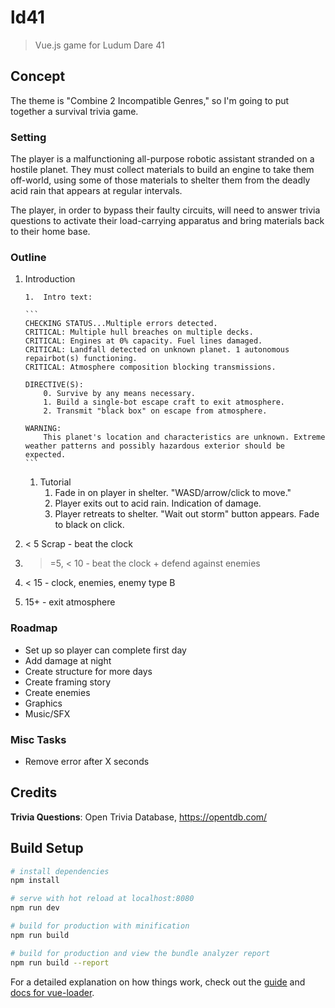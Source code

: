 # ld41

> Vue.js game for Ludum Dare 41

## Concept

The theme is "Combine 2 Incompatible Genres," so I'm going to put together a survival trivia game.

### Setting

The player is a malfunctioning all-purpose robotic assistant stranded on a hostile planet. They must collect materials to build an engine to take them off-world, using some of those materials to shelter them from the deadly acid rain that appears at regular intervals.

The player, in order to bypass their faulty circuits, will need to answer trivia questions to activate their load-carrying apparatus and bring materials back to their home base.

### Outline

1.  Introduction

        1.  Intro text:

        ```
        CHECKING STATUS...Multiple errors detected.
        CRITICAL: Multiple hull breaches on multiple decks.
        CRITICAL: Engines at 0% capacity. Fuel lines damaged.
        CRITICAL: Landfall detected on unknown planet. 1 autonomous repairbot(s) functioning.
        CRITICAL: Atmosphere composition blocking transmissions.

        DIRECTIVE(S):
            0. Survive by any means necessary.
            1. Build a single-bot escape craft to exit atmosphere.
            2. Transmit "black box" on escape from atmosphere.

        WARNING:
            This planet's location and characteristics are unknown. Extreme weather patterns and possibly hazardous exterior should be expected.
        ```

    1.  Tutorial
        1.  Fade in on player in shelter. "WASD/arrow/click to move."
        1.  Player exits out to acid rain. Indication of damage.
        1.  Player retreats to shelter. "Wait out storm" button appears. Fade to black on click.

1.  < 5 Scrap - beat the clock
1.  > =5, < 10 - beat the clock + defend against enemies
1.  < 15 - clock, enemies, enemy type B
1.  15+ - exit atmosphere

### Roadmap

*   Set up so player can complete first day
*   Add damage at night
*   Create structure for more days
*   Create framing story
*   Create enemies
*   Graphics
*   Music/SFX

### Misc Tasks

*   Remove error after X seconds

## Credits

**Trivia Questions**: Open Trivia Database, https://opentdb.com/

## Build Setup

```bash
# install dependencies
npm install

# serve with hot reload at localhost:8080
npm run dev

# build for production with minification
npm run build

# build for production and view the bundle analyzer report
npm run build --report
```

For a detailed explanation on how things work, check out the [guide](http://vuejs-templates.github.io/webpack/) and [docs for vue-loader](http://vuejs.github.io/vue-loader).
